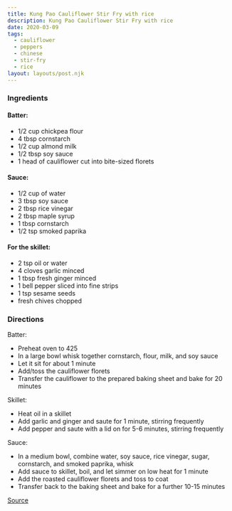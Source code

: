 ```yaml
---
title: Kung Pao Cauliflower Stir Fry with rice
description: Kung Pao Cauliflower Stir Fry with rice
date: 2020-03-09
tags:
  - cauliflower
  - peppers
  - chinese
  - stir-fry
  - rice
layout: layouts/post.njk
---
```


### Ingredients

#### Batter:

- 1/2 cup chickpea flour
- 4 tbsp cornstarch
- 1/2 cup almond milk
- 1/2 tbsp soy sauce
- 1 head of cauliflower cut into bite-sized florets

#### Sauce:

- 1/2 cup of water
- 3 tbsp soy sauce
- 2 tbsp rice vinegar
- 2 tbsp maple syrup
- 1 tbsp cornstarch
- 1/2 tsp smoked paprika

#### For the skillet:

- 2 tsp oil or water
- 4 cloves garlic minced
- 1 tbsp fresh ginger minced
- 1 bell pepper sliced into fine strips
- 1 tsp sesame seeds
- fresh chives chopped

### Directions

Batter:

- Preheat oven to 425
- In a large bowl whisk together cornstarch, flour, milk, and soy sauce
- Let it sit for about 1 minute
- Add/toss the cauliflower florets
- Transfer the cauliflower to the prepared baking sheet and bake for 20 minutes

Skillet:

- Heat oil in a skillet
- Add garlic and ginger and saute for 1 minute, stirring frequently
- Add pepper and saute with a lid on for 5-6 minutes, stirring frequently

Sauce:

- In a medium bowl, combine water, soy sauce, rice vinegar, sugar, cornstarch, and smoked paprika, whisk
- Add sauce to skillet, boil, and let simmer on low heat for 1 minute
- Add the roasted cauliflower florets and toss to coat
- Transfer back to the baking sheet and bake for a further 10-15 minutes

[Source](https://elavegan.com/kung-pao-cauliflower/)
